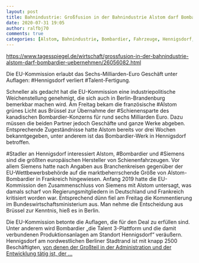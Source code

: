 ```yaml
---
layout: post
title: Bahnindustrie: Großfusion in der Bahnindustrie Alstom darf Bombardier übernehmen Die EU-Kommission erlaubt das Sechs-Milliarden-Euro Geschäft unter Auflagen..., aus Der Tagesspiegel
date: 2020-07-31 19:05
author: ralfbj70
comments: true
categories: [Alstom, Bahnindustrie, Bombardier, Fahrzeuge, Hennigsdorf, Schienensparte, Siemens, Stadler, TALENT]
---
```

https://www.tagesspiegel.de/wirtschaft/grossfusion-in-der-bahnindustrie-alstom-darf-bombardier-uebernehmen/26056082.html

Die EU-Kommission erlaubt das Sechs-Milliarden-Euro Geschäft unter Auflagen: #Hennigsdorf verliert #Talent-Fertigung.

Schneller als gedacht hat die EU-Kommission eine industriepolitische Weichenstellung genehmigt, die sich auch in Berlin-Brandenburg bemerkbar machen wird. Am Freitag bekam die französische #Alstom grünes Licht aus Brüssel zur Übernahme der #Schienensparte des kanadischen Bombardier-Konzerns für rund sechs Milliarden Euro. Dazu müssen die beiden Partner jedoch Geschäfte und ganze Werke abgeben. Entsprechende Zugeständnisse hatte Alstom bereits vor drei Wochen bekanntgegeben, unter anderem ist das Bombardier-Werk in Hennigsdorf betroffen.

#Stadler an Hennigsdorf interessiert
Alstom, #Bombardier und #Siemens sind die größten europäischen Hersteller von Schienenfahrzeugen. Vor allem Siemens hatte nach Angaben aus Branchenkreisen gegenüber der EU-Wettbewerbsbehörde auf die marktbeherrschende Größe von Alstom-Bombardier in Frankreich hingewiesen. Anfang 2019 hatte die EU-Kommission den Zusammenschluss von Siemens mit Alstom untersagt, was damals scharf von Regierungsmitgliedern in Deutschland und Frankreich kritisiert worden war. Entsprechend dünn fiel am Freitag die Kommentierung im Bundeswirtschaftsministerium aus. Man nehme die Entscheidung aus Brüssel zur Kenntnis, hieß es in Berlin.

Die EU-Kommission betonte die Auflagen, die für den Deal zu erfüllen sind. Unter anderem wird Bombardier „die Talent 3-Plattform und die damit verbundenen Produktionsanlagen am Standort Hennigsdorf“ veräußern. Hennigsdorf am nordwestlichen Berliner Stadtrand ist mit knapp 2500 Beschäftigten, <a href="https://www.tagesspiegel.de/wirtschaft/grossfusion-in-der-bahnindustrie-alstom-darf-bombardier-uebernehmen/26056082.html">von denen der Großteil in der Administration und der Entwicklung tätig ist, der ...</a>
